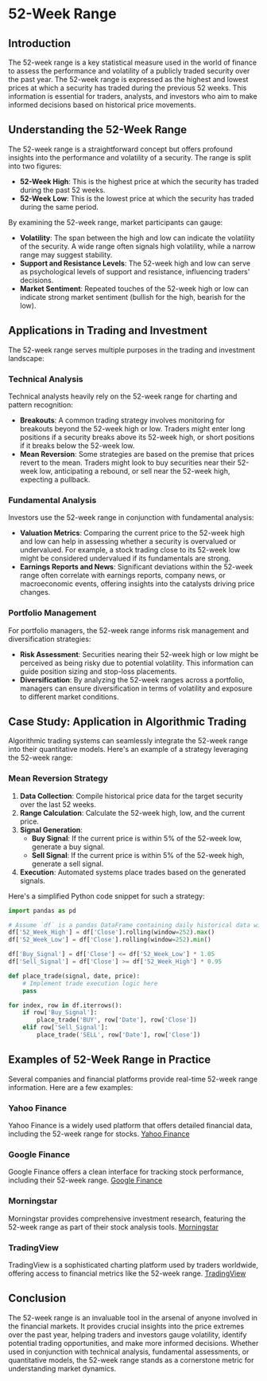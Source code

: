 # 52-Week Range

## Introduction
The 52-week range is a key statistical measure used in the world of finance to assess the performance and volatility of a publicly traded security over the past year. The 52-week range is expressed as the highest and lowest prices at which a security has traded during the previous 52 weeks. This information is essential for traders, analysts, and investors who aim to make informed decisions based on historical price movements.

## Understanding the 52-Week Range
The 52-week range is a straightforward concept but offers profound insights into the performance and volatility of a security. The range is split into two figures:
- **52-Week High**: This is the highest price at which the security has traded during the past 52 weeks.
- **52-Week Low**: This is the lowest price at which the security has traded during the same period.

By examining the 52-week range, market participants can gauge:
- **Volatility**: The span between the high and low can indicate the volatility of the security. A wide range often signals high volatility, while a narrow range may suggest stability.
- **Support and Resistance Levels**: The 52-week high and low can serve as psychological levels of support and resistance, influencing traders' decisions.
- **Market Sentiment**: Repeated touches of the 52-week high or low can indicate strong market sentiment (bullish for the high, bearish for the low).

## Applications in Trading and Investment
The 52-week range serves multiple purposes in the trading and investment landscape:

### Technical Analysis
Technical analysts heavily rely on the 52-week range for charting and pattern recognition:
- **Breakouts**: A common trading strategy involves monitoring for breakouts beyond the 52-week high or low. Traders might enter long positions if a security breaks above its 52-week high, or short positions if it breaks below the 52-week low.
- **Mean Reversion**: Some strategies are based on the premise that prices revert to the mean. Traders might look to buy securities near their 52-week low, anticipating a rebound, or sell near the 52-week high, expecting a pullback.

### Fundamental Analysis
Investors use the 52-week range in conjunction with fundamental analysis:
- **Valuation Metrics**: Comparing the current price to the 52-week high and low can help in assessing whether a security is overvalued or undervalued. For example, a stock trading close to its 52-week low might be considered undervalued if its fundamentals are strong.
- **Earnings Reports and News**: Significant deviations within the 52-week range often correlate with earnings reports, company news, or macroeconomic events, offering insights into the catalysts driving price changes.

### Portfolio Management
For portfolio managers, the 52-week range informs risk management and diversification strategies:
- **Risk Assessment**: Securities nearing their 52-week high or low might be perceived as being risky due to potential volatility. This information can guide position sizing and stop-loss placements.
- **Diversification**: By analyzing the 52-week ranges across a portfolio, managers can ensure diversification in terms of volatility and exposure to different market conditions.

## Case Study: Application in Algorithmic Trading
Algorithmic trading systems can seamlessly integrate the 52-week range into their quantitative models. Here's an example of a strategy leveraging the 52-week range:

### Mean Reversion Strategy
1. **Data Collection**: Compile historical price data for the target security over the last 52 weeks.
2. **Range Calculation**: Calculate the 52-week high, low, and the current price.
3. **Signal Generation**:
   - **Buy Signal**: If the current price is within 5% of the 52-week low, generate a buy signal.
   - **Sell Signal**: If the current price is within 5% of the 52-week high, generate a sell signal.
4. **Execution**: Automated systems place trades based on the generated signals.

Here's a simplified Python code snippet for such a strategy:

```python
import pandas as pd

# Assume `df` is a pandas DataFrame containing daily historical data with 'Date' and 'Close' columns
df['52_Week_High'] = df['Close'].rolling(window=252).max()
df['52_Week_Low'] = df['Close'].rolling(window=252).min()

df['Buy_Signal'] = df['Close'] <= df['52_Week_Low'] * 1.05
df['Sell_Signal'] = df['Close'] >= df['52_Week_High'] * 0.95

def place_trade(signal, date, price):
    # Implement trade execution logic here
    pass

for index, row in df.iterrows():
    if row['Buy_Signal']:
        place_trade('BUY', row['Date'], row['Close'])
    elif row['Sell_Signal']:
        place_trade('SELL', row['Date'], row['Close'])
```

## Examples of 52-Week Range in Practice
Several companies and financial platforms provide real-time 52-week range information. Here are a few examples:

### Yahoo Finance
Yahoo Finance is a widely used platform that offers detailed financial data, including the 52-week range for stocks. [Yahoo Finance](https://finance.yahoo.com)

### Google Finance
Google Finance offers a clean interface for tracking stock performance, including their 52-week range. [Google Finance](https://www.google.com/finance)

### Morningstar
Morningstar provides comprehensive investment research, featuring the 52-week range as part of their stock analysis tools. [Morningstar](https://www.morningstar.com)

### TradingView
TradingView is a sophisticated charting platform used by traders worldwide, offering access to financial metrics like the 52-week range. [TradingView](https://www.tradingview.com)

## Conclusion
The 52-week range is an invaluable tool in the arsenal of anyone involved in the financial markets. It provides crucial insights into the price extremes over the past year, helping traders and investors gauge volatility, identify potential trading opportunities, and make more informed decisions. Whether used in conjunction with technical analysis, fundamental assessments, or quantitative models, the 52-week range stands as a cornerstone metric for understanding market dynamics.
